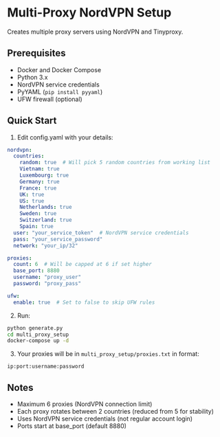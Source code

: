 # Multi-Proxy NordVPN Setup

Creates multiple proxy servers using NordVPN and Tinyproxy.

## Prerequisites
- Docker and Docker Compose
- Python 3.x
- NordVPN service credentials
- PyYAML (`pip install pyyaml`)
- UFW firewall (optional)

## Quick Start

1. Edit config.yaml with your details:
```yaml
nordvpn:
  countries:
    random: true  # Will pick 5 random countries from working list
    Vietnam: true
    Luxembourg: true
    Germany: true
    France: true
    UK: true
    US: true
    Netherlands: true
    Sweden: true
    Switzerland: true
    Spain: true
  user: "your_service_token"  # NordVPN service credentials
  pass: "your_service_password"
  network: "your_ip/32"

proxies:
  count: 6  # Will be capped at 6 if set higher
  base_port: 8880
  username: "proxy_user"
  password: "proxy_pass"

ufw:
  enable: true  # Set to false to skip UFW rules
```

2. Run:
```bash
python generate.py
cd multi_proxy_setup
docker-compose up -d
```

3. Your proxies will be in `multi_proxy_setup/proxies.txt` in format:
```
ip:port:username:password
```

## Notes
- Maximum 6 proxies (NordVPN connection limit)
- Each proxy rotates between 2 countries (reduced from 5 for stability)
- Uses NordVPN service credentials (not regular account login)
- Ports start at base_port (default 8880)
